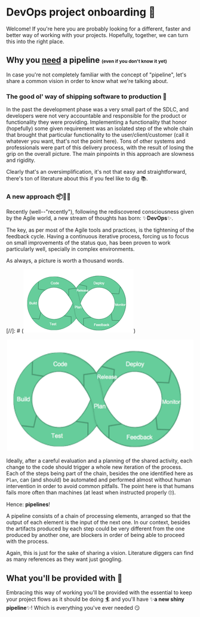 
# DevOps project onboarding 🚢
Welcome! If you're here you are probably looking for a different, faster and better way of working with your projects.
Hopefully, together, we can turn this into the right place.

## Why you <u>need</u> a pipeline <small><small><small>(even if you don't know it yet)</small></small></small>
In case you're not completely familiar with the concept of "pipeline", let's share a common vision in order to know
what we're talking about.

### The good ol' way of shipping software to production 🐢
In the past the development phase was a very small part of the SDLC, and developers were not very accountable and
responsible for the product or functionality they were providing.
Implementing a functionality that honor (hopefully) some given requirement was an isolated step of the whole chain that
brought that particular functionality to the user/client/customer (call it whatever you want, that's not the point
here). Tons of other systems and professionals were part of this delivery process, with the result of losing the grip
on the overall picture.
The main pinpoints in this approach are slowness and rigidity.

Clearly that's an oversimplification, it's not that easy and straightforward, there's ton of literature about this if
you feel like to dig 📚.

### A new approach 📦🚚💨
Recently (well--"recently"), following the rediscovered consciousness given by the Agile world, a new stream of thoughts
has born: ✨**DevOps**✨.

The key, as per most of the Agile tools and practices, is the tightening of the feedback cycle.
Having a continuous iterative process, forcing us to focus on small improvements of the status quo, has been proven to
work particularly well, specially in complex environments.

As always, a picture is worth a thousand words.

[//]: # (![DevOps feedback loop](images/feedback-loop.png))
<p align="center">
  <img width="500" height="300" src="images/feedback-loop.png">
</p>


Ideally, after a careful evaluation and a planning of the shared activity, each change to the code should trigger a 
whole new iteration of the process.
Each of the steps being part of the chain, besides the one identified here as `Plan`, can (and should) be automated
and performed almost without human intervention in order to avoid common pitfalls.
The point here is that humans fails more often than machines (at least when instructed properly 🙄).

Hence: **pipelines**!

A pipeline consists of a chain of processing elements, arranged so that the output of each element is the input of the
next one. In our context, besides the artifacts produced by each step could be very different from the one produced by
another one, are blockers in order of being able to proceed with the process.

Again, this is just for the sake of sharing a vision. Literature diggers can find as many references as they want just
googling.

## What you'll be provided with 🎁
Embracing this way of working you'll be provided with the essential to keep your project flows as it should be doing 🏄‍
and you'll have ✨**a new shiny pipeline**✨! Which is everything you've ever needed 😏
